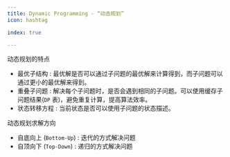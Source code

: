 ```yaml
---
title: Dynamic Programming - “动态规划”
icon: hashtag

index: true

---
```


<!-- more -->

动态规划的特点
  * 最优子结构 : 最优解是否可以通过子问题的最优解来计算得到，而子问题可以通过更小的最优解来得到。
  * 重叠子问题 : 解决每个子问题时，是否会遇到相同的子问题。可以使用缓存子问题结果(`DP` 表)，避免重复计算，提高算法效率。
  * 状态转移方程 : 当前状态是否可以使用子问题的状态描述。

动态规划求解方向
  * 自底向上 (`Bottom-Up`) : 迭代的方式解决问题
  * 自顶向下 (`Top-Down`) : 递归的方式解决问题
  
